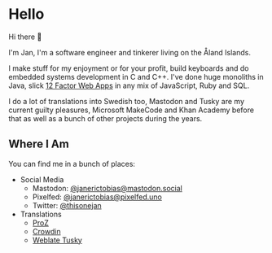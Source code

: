 # Hello

Hi there 👋

I'm Jan, I'm a software engineer and tinkerer living on the Åland Islands.

I make stuff for my enjoyment or for your profit, build keyboards and do
embedded systems development in C and C++. I've done huge monoliths in Java,
slick [12 Factor Web Apps](https://12factor.net/) in any mix of JavaScript, Ruby
and SQL.

I do a lot of translations into Swedish too, Mastodon and Tusky are my current
guilty pleasures, Microsoft MakeCode and Khan Academy before that as well as a
bunch of other projects during the years.

## Where I Am

You can find me in a bunch of places:

- Social Media
  - Mastodon: <a rel="me" href="https://mastodon.social/@janerictobias">@janerictobias@mastodon.social</a>
  - Pixelfed: [@janerictobias@pixelfed.uno](https://pixelfed.uno/@janerictobias)
  - Twitter: [@thisonejan](https://twitter.com/thisonejan)
- Translations
  - [ProZ](https://www.proz.com/translator/2040203)
  - [Crowdin](https://crowdin.com/profile/janlindblom)
  - [Weblate Tusky](https://weblate.tusky.app/user/janlindblom/)

